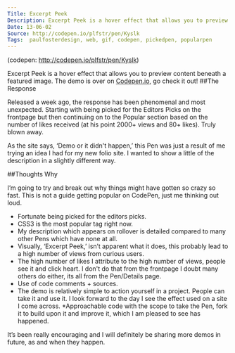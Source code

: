 ```yaml
---
Title: Excerpt Peek
Description: Excerpt Peek is a hover effect that allows you to preview content beneath a featured image. My first demo on CodePen.
Date: 13-06-02
Source: http://codepen.io/plfstr/pen/Kyslk
Tags:  paulfosterdesign, web, gif, codepen, pickedpen, popularpen
---
```

(codepen: http://codepen.io/plfstr/pen/Kyslk)

Excerpt Peek is a hover effect that allows you to preview content beneath a featured image. The demo is over on [Codepen.io](http://codepen.io/plfstr/pen/Kyslk), go check it out!
##The Response

Released a week ago, the response has been phenomenal and most unexpected. Starting with being picked for the Editors Picks on the frontpage but then continuing on to the Popular section based on the number of likes received (at his point 2000+ views and 80+ likes). Truly blown away.

As the site says, ‘Demo or it didn't happen,’ this Pen was just a result of me trying an idea I had for my new folio site. I wanted to show a little of the description in a slightly different way.

##Thoughts Why

I’m going to try and break out why things might have gotten so crazy so fast. This is not a guide getting popular on CodePen, just me thinking out loud.

* Fortunate being picked for the editors picks.
* CSS3 is the most popular tag right now.
* My description which appears on rollover is detailed compared to many other Pens which have none at all.
* Visually, ‘Excerpt Peek,’ isn’t apparent what it does, this probably lead to a high number of views from curious users.
* The high number of likes I attribute to the high number of views, people see it and click heart. I don't do that from the frontpage I doubt many others do either, its all from the Pen/Details page.
* Use of code comments + sources.
* The demo is relatively simple to action yourself in a project.  People can take it and use it. I look forward to the day I see the effect used on a site I come across.
*Approachable code with the scope to take the Pen, fork it to build upon it and improve it, which I am pleased to see has happened.

It’s been really encouraging and I will definitely be sharing more demos in future, as and when they happen.